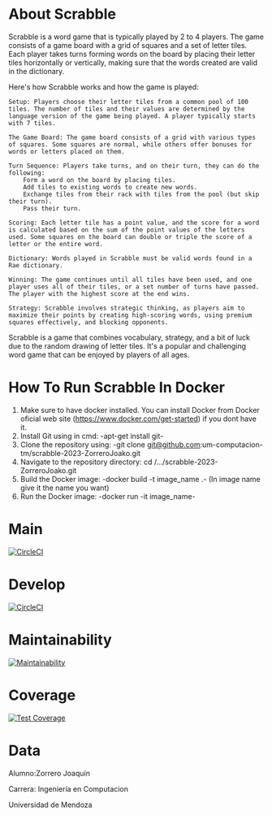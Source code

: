 # About Scrabble
Scrabble is a word game that is typically played by 2 to 4 players. The game consists of a game board with a grid of squares and a set of letter tiles. Each player takes turns forming words on the board by placing their letter tiles horizontally or vertically, making sure that the words created are valid in the dictionary.

Here's how Scrabble works and how the game is played:

    Setup: Players choose their letter tiles from a common pool of 100 tiles. The number of tiles and their values are determined by the language version of the game being played. A player typically starts with 7 tiles.

    The Game Board: The game board consists of a grid with various types of squares. Some squares are normal, while others offer bonuses for words or letters placed on them.

    Turn Sequence: Players take turns, and on their turn, they can do the following:
        Form a word on the board by placing tiles.
        Add tiles to existing words to create new words.
        Exchange tiles from their rack with tiles from the pool (but skip their turn).
        Pass their turn.

    Scoring: Each letter tile has a point value, and the score for a word is calculated based on the sum of the point values of the letters used. Some squares on the board can double or triple the score of a letter or the entire word.

    Dictionary: Words played in Scrabble must be valid words found in a Rae dictionary.

    Winning: The game continues until all tiles have been used, and one player uses all of their tiles, or a set number of turns have passed. The player with the highest score at the end wins.

    Strategy: Scrabble involves strategic thinking, as players aim to maximize their points by creating high-scoring words, using premium squares effectively, and blocking opponents.

Scrabble is a game that combines vocabulary, strategy, and a bit of luck due to the random drawing of letter tiles. It's a popular and challenging word game that can be enjoyed by players of all ages.

# How To Run Scrabble In Docker
1. Make sure to have docker installed. You can install Docker from Docker oficial web site (https://www.docker.com/get-started) if you dont have it.
2. Install Git using in cmd: -apt-get install git-
3. Clone the repository using: -git clone git@github.com:um-computacion-tm/scrabble-2023-ZorreroJoako.git
4. Navigate to the repository directory: cd /.../scrabble-2023-ZorreroJoako.git
5. Build the Docker image: -docker build -t image_name .-  (In image name give it the name you want)
6. Run the Docker image: -docker run -it image_name-

# Main 
[![CircleCI](https://dl.circleci.com/status-badge/img/gh/um-computacion-tm/scrabble-2023-ZorreroJoako/tree/main.svg?style=svg)](https://dl.circleci.com/status-badge/redirect/gh/um-computacion-tm/scrabble-2023-ZorreroJoako/tree/main)

# Develop
[![CircleCI](https://dl.circleci.com/status-badge/img/gh/um-computacion-tm/scrabble-2023-ZorreroJoako/tree/develop.svg?style=svg)](https://dl.circleci.com/status-badge/redirect/gh/um-computacion-tm/scrabble-2023-ZorreroJoako/tree/develop)

# Maintainability 
[![Maintainability](https://api.codeclimate.com/v1/badges/41aa92aea8dc9d4ec121/maintainability)](https://codeclimate.com/github/um-computacion-tm/scrabble-2023-ZorreroJoako/maintainability)

# Coverage
[![Test Coverage](https://api.codeclimate.com/v1/badges/41aa92aea8dc9d4ec121/test_coverage)](https://codeclimate.com/github/um-computacion-tm/scrabble-2023-ZorreroJoako/test_coverage)

# Data

Alumno:Zorrero Joaquín

Carrera: Ingeniería en Computacion

Universidad de Mendoza